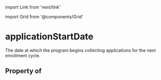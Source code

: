 import Link from 'next/link'
  
import Grid from '@components/Grid'

# applicationStartDate

The date at which the program begins collecting applications for the next enrollment cycle.

## Property of



